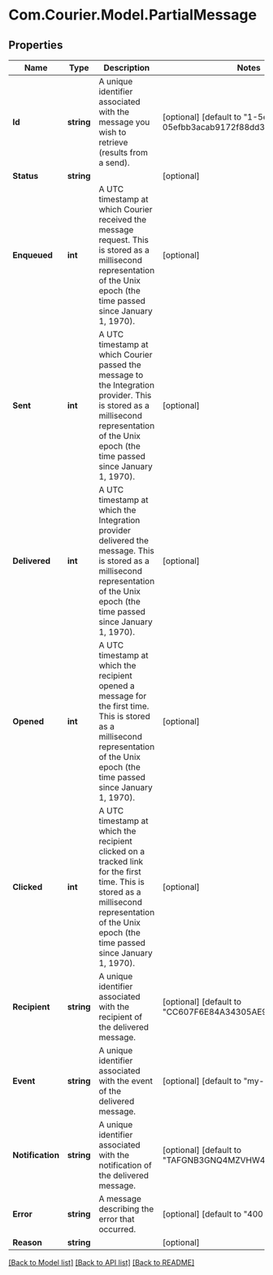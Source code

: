 # Com.Courier.Model.PartialMessage

## Properties

Name | Type | Description | Notes
------------ | ------------- | ------------- | -------------
**Id** | **string** | A unique identifier associated with the message you wish to retrieve (results from a send). | [optional] [default to "1-5e2b2615-05efbb3acab9172f88dd3f6f"]
**Status** | **string** |  | [optional] 
**Enqueued** | **int** | A UTC timestamp at which Courier received the message request. This is stored as a millisecond representation of the Unix epoch (the time passed since January 1, 1970). | [optional] 
**Sent** | **int** | A UTC timestamp at which Courier passed the message to the Integration provider. This is stored as a millisecond representation of the Unix epoch (the time passed since January 1, 1970). | [optional] 
**Delivered** | **int** | A UTC timestamp at which the Integration provider delivered the message. This is stored as a millisecond representation of the Unix epoch (the time passed since January 1, 1970). | [optional] 
**Opened** | **int** | A UTC timestamp at which the recipient opened a message for the first time. This is stored as a millisecond representation of the Unix epoch (the time passed since January 1, 1970). | [optional] 
**Clicked** | **int** | A UTC timestamp at which the recipient clicked on a tracked link for the first time. This is stored as a millisecond representation of the Unix epoch (the time passed since January 1, 1970). | [optional] 
**Recipient** | **string** | A unique identifier associated with the recipient of the delivered message. | [optional] [default to "CC607F6E84A34305AE98B72C"]
**Event** | **string** | A unique identifier associated with the event of the delivered message. | [optional] [default to "my-event"]
**Notification** | **string** | A unique identifier associated with the notification of the delivered message. | [optional] [default to "TAFGNB3GNQ4MZVHW4WV4R8Q8ZVN4"]
**Error** | **string** | A message describing the error that occurred. | [optional] [default to "400 Bad Request"]
**Reason** | **string** |  | [optional] 

[[Back to Model list]](../README.md#documentation-for-models) [[Back to API list]](../README.md#documentation-for-api-endpoints) [[Back to README]](../README.md)

